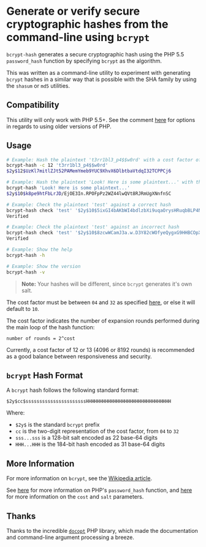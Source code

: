 # Generate or verify secure cryptographic hashes from the command-line using `bcrypt`

`bcrypt-hash` generates a secure cryptographic hash using the PHP 5.5 `password_hash` function by specifying `bcrypt` as the algorithm.

This was written as a command-line utility to experiment with generating `bcrypt` hashes in a similar way that is possible with the SHA family by using the `shasum` or `md5` utilities.

## Compatibility
This utility will only work with PHP 5.5+. See the comment [here](http://stackoverflow.com/a/17073604) for options in regards to using older versions of PHP.

## Usage
```bash
# Example: Hash the plaintext 't3rr1bl3_p4$$w0rd' with a cost factor of 12
bcrypt-hash -c 12 't3rr1bl3_p4$$w0rd'
$2y$12$UzKl7mitlZJt52PAMemYmeb9YUC9XhvX6DlbtbaVtdqI32TCPPCj6

# Example: Hash the plaintext 'Look! Here is some plaintext...' with the default cost factor of 10
bcrypt-hash 'Look! Here is some plaintext...'
$2y$10$k8pe9htFbLrJD/EjOE3In.RPOFpPz2WZ44lwQVt8RJRmUgXNnfnSC

# Example: Check the plaintext 'test' against a correct hash
bcrypt-hash check 'test' '$2y$10$5ixGI4bAKbWI4bdlzbXi9uqaOrysHRuqbBLP4N8HhgPL6c5yIuS2a'
Verified

# Example: Check the plaintext 'test' against an incorrect hash
bcrypt-hash check 'test' '$2y$10$8zcwWCamJ3a.w.D3Y82cWOfyeQygxG9HHBCOpXy7w18I2cbsN9IC2'
Verified

# Example: Show the help
bcrypt-hash -h

# Example: Show the version
bcrypt-hash -v
```
>**Note:** Your hashes will be different, since `bcrypt` generates it's own salt.

The cost factor must be between `04` and `32` as specified [here](https://secure.php.net/manual/en/function.crypt.php), or else it will default to `10`.

The cost factor indicates the number of expansion rounds performed during the main loop of the hash function:
```
number of rounds = 2^cost
```

Currently, a cost factor of 12 or 13 (4096 or 8192 rounds) is recommended as a good balance between responsiveness and security.

## `bcrypt` Hash Format
A `bcrypt` hash follows the following standard format:
```
$2y$cc$ssssssssssssssssssssssHHHHHHHHHHHHHHHHHHHHHHHHHHHHHHH
```

Where:
* `$2y$` is the standard `bcrypt` prefix
* `cc` is the two-digit representation of the cost factor, from `04` to `32`
* `sss...sss` is a 128-bit salt encoded as 22 base-64 digits
* `HHH...HHH` is the 184-bit hash encoded as 31 base-64 digits

## More Information
For more information on `bcrypt`, see the [Wikipedia article](https://en.wikipedia.org/wiki/Bcrypt).

See [here](https://secure.php.net/manual/en/function.password-hash.php) for more information on PHP's `password_hash` function, and [here](https://secure.php.net/manual/en/function.crypt.php) for more information on the `cost` and `salt` parameters.

## Thanks
Thanks to the incredible [`docopt`](https://github.com/docopt/docopt.php) PHP library, which made the documentation and command-line argument processing a breeze.
